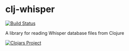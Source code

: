 # clj-whisper

[![Build Status](https://travis-ci.org/cybem/clj-whisper.svg?branch=master)](https://travis-ci.org/cybem/clj-whisper)

A library for reading Whisper database files from Clojure

[![Clojars Project](http://clojars.org/clj-whisper/latest-version.svg)](http://clojars.org/clj-whisper)
